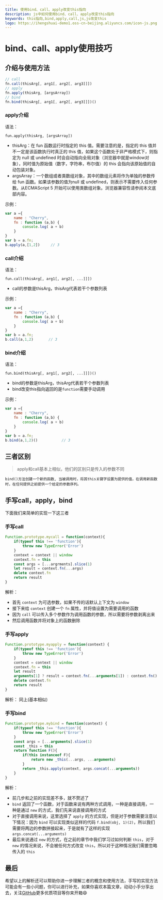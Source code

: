 ```yaml
---
title: 使用bind、call、apply改变this指向
description: js中如何使用bind、call、apply改变this指向
keywords: this指向,bind,apply,call,js,js改变this
logo: https://ihengshuai-demo1.oss-cn-beijing.aliyuncs.com/icon-js.png
---
```


# bind、call、apply使用技巧

## 介绍与使用方法
```js
// call
fn.call(thisArg[, arg1[, arg2[, arg3]]])
// apply
fn.apply(thisArg, [argsArray])
// bind
fn.bind(thisArg[, arg1[, arg2[, arg3]]])()
```
### apply介绍
语法：

`fun.apply(thisArg, [argsArray])`

- thisArg：在 fun 函数运行时指定的 this 值。需要注意的是，指定的 this 值并不一定是该函数执行时真正的 this 值，如果这个函数处于非严格模式下，则指定为 null 或 undefined 时会自动指向全局对象（浏览器中就是window对象），同时值为原始值（数字，字符串，布尔值）的 this 会指向该原始值的自动包装对象。
- argsArray：一个数组或者类数组对象，其中的数组元素将作为单独的参数传给 fun 函数。如果该参数的值为null 或 undefined，则表示不需要传入任何参数。从ECMAScript 5 开始可以使用类数组对象。浏览器兼容性请参阅本文底部内容。

示例：
```js
var a ={
    name : "Cherry",
    fn : function (a,b) {
        console.log( a + b)
    }
}
var b = a.fn;
b.apply(a,[1,2])     // 3
```

### call介绍
语法：

`fun.call(thisArg[, arg1[, arg2[, ...]]])`

- call的参数是thisArg，thisArg代表若干个参数列表

示例：
```js
var a ={
    name : "Cherry",
    fn : function (a,b) {
        console.log( a + b)
    }
}
var b = a.fn;
b.call(a,1,2)       // 3
```

### bind介绍
语法：

`fun.bind(thisArg[, arg1[, arg2[, ...]]])()`

- bind的参数是thisArg，thisArg代表若干个参数列表
- bind改变this指向返回的是`function`需要手动调用

示例：
```js
var a ={
    name : "Cherry",
    fn : function (a,b) {
        console.log( a + b)
    }
}
var b = a.fn;
b.bind(a,1,2)()           // 3
```

## 三者区别

>apply和call基本上相似，他们的区别只是传入的参数不同

`bind()方法创建一个新的函数, 当被调用时，将其this关键字设置为提供的值，在调用新函数时，在任何提供之前提供一个给定的参数序列。`

## 手写call，apply，bind
下面我们来简单的实现一下这三者

### 手写call
```js
Function.prototype.mycall = function(context){
    if(typeof this !== 'function'){
        throw new TypeError('Error')
    }
    context = context || window
    context.fn = this
    const args = [...argrments].slice(1)
    let result = context.fn(...args)
    delete context.fn
    return result
}
```
解析：

- 首先 `context` 为可选参数，如果不传的话默认上下文为 `window`
- 接下来给 `context` 创建一个 `fn` 属性，并将值设置为需要调用的函数
- 因为 `call` 可以传入多个参数作为调用函数的参数，所以需要将参数剥离出来
- 然后调用函数并将对象上的函数删除

### 手写apply
```js
Function.prototype.myapply = function(context) {
    if(typeof this !== 'function'){
        throw new TypeError('Error')
    }
    context = context || window
    context.fn = this
    let result
    arguments[1] ? result = context.fn(...arguments[1]) : context.fn()
    delete context.fn
    return result
}
```

解析：
同上(基本相似)

### 手写bind
```js
Function.prototype.mybind = function(context) {
    if(typeof this !== 'function'){
        throw new TypeError('Error')
    }
    const args = [...arguments].slice(1)
    const _this = this
    return function F(){
        if(this instanceof F){
            return new _this(...args, ...arguments)
        }
        return _this.apply(context, args.concat(...arguments))
    }
}
```
解析：

- 前几步和之前的实现差不多，就不赘述了
- `bind` 返回了一个函数，对于函数来说有两种方式调用，一种是直接调用，一种是通过 `new` 的方式，我们先来说直接调用的方式
- 对于直接调用来说，这里选择了 `apply` 的方式实现，但是对于参数需要注意以下情况：因为 `bind` 可以实现类似这样的代码 `f.bind(obj, 1)(2)`，所以我们需要将两边的参数拼接起来，于是就有了这样的实现 `args.concat(...arguments)`
- 最后来说通过 `new` 的方式，在之前的章节中我们学习过如何判断 `this`，对于 `new` 的情况来说，不会被任何方式改变 `this`，所以对于这种情况我们需要忽略传入的 `this` 

## 最后
希望以上的解析还可以帮助你进一步理解三者的概念和使用方法，手写的实现方法可能会有一些小问题，你可以进行补充，如果你喜欢本篇文章，动动小手分享出去，关注[GitHub](https://github.com/ihengshuai)更多优质项目等你来开箱:smile:


<Reward />
<Gitalk />